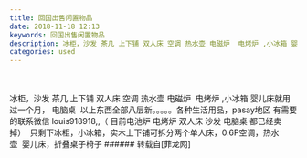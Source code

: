 ```yaml
---
title: 回国出售闲置物品
date: 2018-11-18 12:13
keywords: 回国出售闲置物品
description: 冰柜，沙发 茶几 上下铺 双人床 空调 热水壶 电磁炉  电烤炉 ,小冰箱 婴儿床就用过一个月， 电脑桌  以上东西全部八层新。。。。。各种生活用品，pasay地区 有需要的联系微信 louis918918,,（ 目前电池炉 电烤炉 双人床 沙发 电脑桌 都已经卖掉）  只剩下冰柜，小冰箱，实木上下铺可拆分两个单人床，0.6P空调，热水壶  婴儿床，折叠桌子椅子
categories: used
---
```

<td class="t_f" id="postmessage_2302165">

<br/>
<br/>
冰柜，沙发 茶几 上下铺 双人床 空调 热水壶 电磁炉  电烤炉 ,小冰箱 婴儿床就用过一个月， 电脑桌  以上东西全部八层新。。。。。各种生活用品，pasay地区 有需要的联系微信 louis918918,,（ 目前电池炉 电烤炉 双人床 沙发 电脑桌 都已经卖掉）  只剩下冰柜，小冰箱，实木上下铺可拆分两个单人床，0.6P空调，热水壶  婴儿床，折叠桌子椅子</td>
###### 转载自[菲龙网]